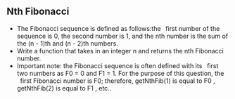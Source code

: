 ## Nth Fibonacci

- The Fibonacci sequence is defined as follows:the  first number of the sequence is
0, the second number is 1, and the nth number is the sum of the (n - 1)th and (n - 2)th numbers.
- Write a function that takes in an integer n and returns the nth Fibonacci number.
- Important note: the Fibonacci sequence is often defined with its  first two numbers as F0 = 0 and F1 = 1. For the purpose of this question, the  first Fibonacci number is F0; therefore, getNthFib(1) is equal to F0 , getNthFib(2) is equal to F1 , etc..